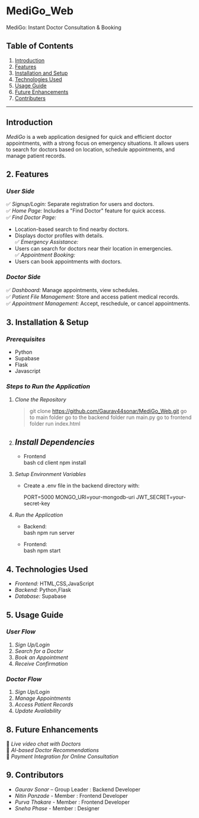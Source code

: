 # MediGo_Web
MediGo: Instant Doctor Consultation &amp; Booking
## Table of Contents
1. [Introduction](#Introduction)
2. [Features](#Features)
3. [Installation and Setup](#Installation_and_Setup)
4. [Technologies Used](#Technologies_Used)
5. [Usage Guide](#Usage_Guide)
6. [Future Enhancements](#Future_Enhacements)
7. [Contributers](#contributers)
---

## Introduction

*MediGo* is a web application designed for quick and efficient doctor appointments, with a strong focus on emergency situations. It allows users to search for doctors based on location, schedule appointments, and manage patient records. 


## 2. Features  

### *User Side*  
✅ *Signup/Login:* Separate registration for users and doctors.  
✅ *Home Page:* Includes a "Find Doctor" feature for quick access.  
✅ *Find Doctor Page:*  
   - Location-based search to find nearby doctors.  
   - Displays doctor profiles with details.  
✅ *Emergency Assistance:*  
   - Users can search for doctors near their location in emergencies.  
✅ *Appointment Booking:*  
   - Users can book appointments with doctors.  

### *Doctor Side*  
✅ *Dashboard:* Manage appointments, view schedules.  
✅ *Patient File Management:* Store and access patient medical records.  
✅ *Appointment Management:* Accept, reschedule, or cancel appointments. 

## 3. Installation & Setup  

### *Prerequisites*  
- Python
- Supabase  
- Flask
- Javascript

### *Steps to Run the Application*  
1. *Clone the Repository*  
   
   > git clone https://github.com/Gaurav44sonar/MediGo_Web.git
   > go to main folder
   > go to the backend folder
   > run main.py
   > go to frontend folder
   > run index.html
   
   

3. *Install Dependencies*  
   - 
       
   - Frontend  
     bash
     cd client
     npm install
       

4. *Setup Environment Variables*  
   - Create a .env file in the backend directory with:  
     
     PORT=5000
     MONGO_URI=your-mongodb-uri
     JWT_SECRET=your-secret-key
       

5. *Run the Application*  
   - Backend:  
     bash
     npm run server
       
   - Frontend:  
     bash
     npm start
       

## 4. Technologies Used  
- *Frontend:* HTML,CSS,JavaScript  
- *Backend:* Python,Flask
- *Database:* Supabase

## 5. Usage Guide  

### *User Flow*  
1. *Sign Up/Login*  
2. *Search for a Doctor*  
3. *Book an Appointment*  
4. *Receive Confirmation*  

### *Doctor Flow*  
1. *Sign Up/Login*  
2. *Manage Appointments*  
3. *Access Patient Records*  
4. *Update Availability*

## 8. Future Enhancements  
🔹 *Live video chat with Doctors*  
🔹 *AI-based Doctor Recommendations*  
🔹 *Payment Integration for Online Consultation*  

## 9. Contributors  
- *Gaurav Sonar* – Group Leader : Backend Developer
- *Nitin Panzade* - Member : Frontend Developer
- *Purva Thakare* - Member : Frontend Developer
- *Sneha Phase* - Member : Designer



